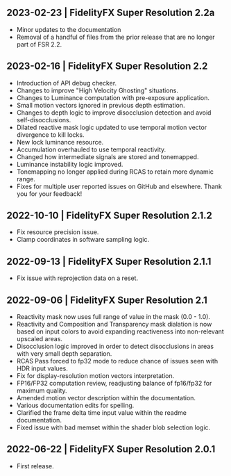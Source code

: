 2023-02-23 | FidelityFX Super Resolution 2.2a
-------
- Minor updates to the documentation
- Removal of a handful of files from the prior release that are no longer part of FSR 2.2.

2023-02-16 | FidelityFX Super Resolution 2.2
-------
- Introduction of API debug checker.
- Changes to improve "High Velocity Ghosting" situations.
- Changes to Luminance computation with pre-exposure application.
- Small motion vectors ignored in previous depth estimation.
- Changes to depth logic to improve disocclusion detection and avoid self-disocclusions.
- Dilated reactive mask logic updated to use temporal motion vector divergence to kill locks.
- New lock luminance resource.
- Accumulation overhauled to use temporal reactivity.
- Changed how intermediate signals are stored and tonemapped.
- Luminance instability logic improved.
- Tonemapping no longer applied during RCAS to retain more dynamic range.
- Fixes for multiple user reported issues on GitHub and elsewhere. Thank you for your feedback!

2022-10-10 | FidelityFX Super Resolution 2.1.2
-------
- Fix resource precision issue.
- Clamp coordinates in software sampling logic.

2022-09-13 | FidelityFX Super Resolution 2.1.1
-------
- Fix issue with reprojection data on a reset.

2022-09-06 | FidelityFX Super Resolution 2.1
-------
- Reactivity mask now uses full range of value in the mask (0.0 - 1.0).
- Reactivity and Composition and Transparency mask dialation is now based on input colors to avoid expanding reactiveness into non-relevant upscaled areas.
- Disocclusion logic improved in order to detect disocclusions in areas with very small depth separation.
- RCAS Pass forced to fp32 mode to reduce chance of issues seen with HDR input values.
- Fix for display-resolution motion vectors interpretation.
- FP16/FP32 computation review, readjusting balance of fp16/fp32 for maximum quality.
- Amended motion vector description within the documentation.
- Various documentation edits for spelling.
- Clarified the frame delta time input value within the readme documentation.
- Fixed issue with bad memset within the shader blob selection logic.


2022-06-22 | FidelityFX Super Resolution 2.0.1
-------
- First release.

